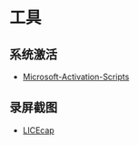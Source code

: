 # 工具

## 系统激活

- [Microsoft-Activation-Scripts](https://github.com/aisuhua/Microsoft-Activation-Scripts)

## 录屏截图

- [LICEcap](https://www.cockos.com/licecap/)
